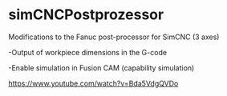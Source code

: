 # simCNCPostprozessor
Modifications to the Fanuc post-processor for SimCNC (3 axes)

-Output of workpiece dimensions in the G-code

-Enable simulation in Fusion CAM (capability simulation)

https://www.youtube.com/watch?v=Bda5VdgQVDo